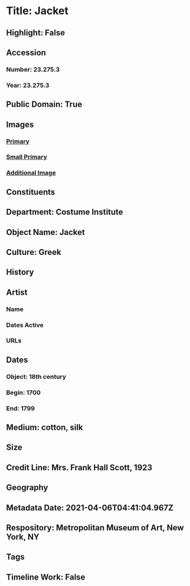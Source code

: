 # Title: Jacket
## Highlight: False
## Accession
### Number: 23.275.3
### Year: 23.275.3
## Public Domain: True
## Images
### [Primary](https://images.metmuseum.org/CRDImages/ci/original/23.275.3_F.jpg)
### [Small Primary](https://images.metmuseum.org/CRDImages/ci/web-large/23.275.3_F.jpg)
### [Additional Image](https://images.metmuseum.org/CRDImages/ci/original/23.275.3_B.jpg)
## Constituents
## Department: Costume Institute
## Object Name: Jacket
## Culture: Greek
## History
## Artist
### Name
### Dates Active
### URLs
## Dates
### Object: 18th century
### Begin: 1700
### End: 1799
## Medium: cotton, silk
## Size
## Credit Line: Mrs. Frank Hall Scott, 1923
## Geography
## Metadata Date: 2021-04-06T04:41:04.967Z
## Respository: Metropolitan Museum of Art, New York, NY
## Tags
## Timeline Work: False